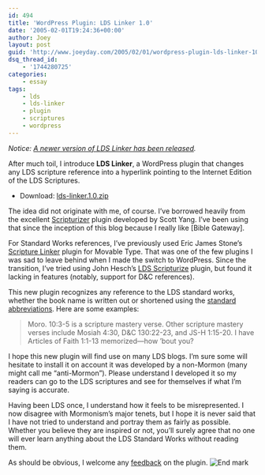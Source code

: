```yaml
---
id: 494
title: 'WordPress Plugin: LDS Linker 1.0'
date: '2005-02-01T19:24:36+00:00'
author: Joey
layout: post
guid: 'http://www.joeyday.com/2005/02/01/wordpress-plugin-lds-linker-10'
dsq_thread_id:
    - '1744280725'
categories:
    - essay
tags:
    - lds
    - lds-linker
    - plugin
    - scriptures
    - wordpress
---
```


*Notice: [A newer version of LDS Linker has been released](http://joeyday.com/to/lds-linker).*

After much toil, I introduce **LDS Linker**, a WordPress plugin that changes any LDS scripture reference into a hyperlink pointing to the Internet Edition of the LDS Scriptures.

- Download: [lds-linker.1.0.zip](http://downloads.wordpress.org/plugin/lds-linker.1.0.zip)

The idea did not originate with me, of course. I’ve borrowed heavily from the excellent [Scripturizer](http://scott.yang.id.au/category/project/scripturizer/) plugin developed by Scott Yang. I’ve been using that since the inception of this blog because I really like \[Bible Gateway\].

For Standard Works references, I’ve previously used Eric James Stone’s [Scripture Linker](http://mt-plugins.org/archives/entry/scripturelinker.php) plugin for Movable Type. That was one of the few plugins I was sad to leave behind when I made the switch to WordPress. Since the transition, I’ve tried using John Hesch’s [LDS Scripturize](http://blog.kzion.com/archives/2004/06/04/wordpress-plugin-lds-scripturize) plugin, but found it lacking in features (notably, support for D&amp;C references).

This new plugin recognizes any reference to the LDS standard works, whether the book name is written out or shortened using the [standard abbreviations](http://scriptures.lds.org/helps/abbrvtns). Here are some examples:

> Moro. 10:3-5 is a scripture mastery verse. Other scripture mastery verses include Mosiah 4:30, D&amp;C 130:22-23, and JS-H 1:15-20. I have Articles of Faith 1:1-13 memorized—how ’bout you?

I hope this new plugin will find use on many LDS blogs. I’m sure some will hesitate to install it on account it was developed by a non-Mormon (many might call me “anti-Mormon”). Please understand I developed it so my readers can go to the LDS scriptures and see for themselves if what I’m saying is accurate.

Having been LDS once, I understand how it feels to be misrepresented. I now disagree with Mormonism’s major tenets, but I hope it is never said that I have not tried to understand and portray them as fairly as possible. Whether you believe they are inspired or not, you’ll surely agree that no one will ever learn anything about the LDS Standard Works without reading them.

As should be obvious, I welcome any [feedback](/contact) on the plugin. ![End mark](http://joeyday.com/wp-content/uploads/2009/08/endmark.png "End mark")